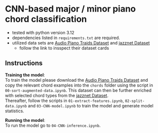 # CNN-based major / minor piano chord classification

- tested with python version 3.12
- dependencies listed in `requirements.txt` are required.
- utilized data sets are [Audio Piano Traids Dataset](https://zenodo.org/records/4740877) and [jazznet Dataset](https://zenodo.org/records/7192653)
    - follow the link to insspect their dataset cards

## Instructions

**Training the model**: \
To train the model please download the [Audio Piano Traids Dataset](https://zenodo.org/records/4740877) and copy the relevant chord examples into the `chords` folder using the script in `00-sort-augmented-data.ipynb`. This dataset can then be further enriched with selected chord types from the [jazznet Dataset](https://zenodo.org/records/7192653).\
Thereafter, follow the scripts in `01-extract-features.ipynb`, `02-split-data.ipynb` and `03-CNN-model.ipynb` to train the model and generate model statistics.

**Running the model**: \
To run the model go to `04-CNN-inference.ipynb`.